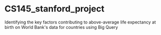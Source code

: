 # CS145_stanford_project
 Identifying the key factors contributing to above-average life expectancy at birth on World Bank's data for countries using Big Query
